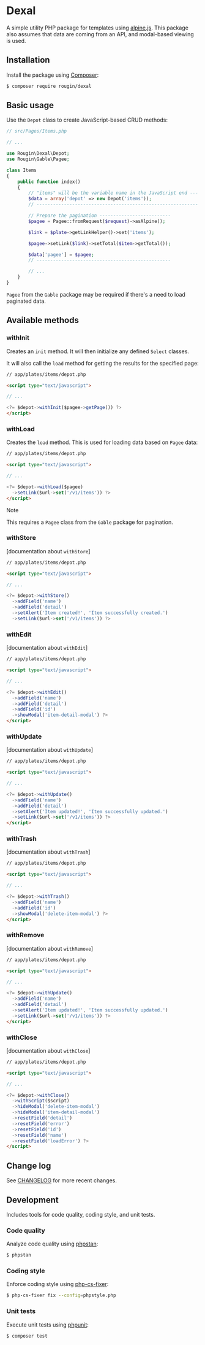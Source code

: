 # Dexal

A simple utility PHP package for templates using [alpine.js](https://alpinejs.dev/).
This package also assumes that data are coming from an API, and modal-based viewing is used.

## Installation

Install the package using [Composer](https://getcomposer.org/):

``` bash
$ composer require rougin/dexal
```

## Basic usage

Use the `Depot` class to create JavaScript-based CRUD methods:

``` php
// src/Pages/Items.php

// ...

use Rougin\Dexal\Depot;
use Rougin\Gable\Pagee;

class Items
{
    public function index()
    {
        // "items" will be the variable name in the JavaScript end ---
        $data = array('depot' => new Depot('items'));
        // -----------------------------------------------------------

        // Prepare the pagination --------------------------
        $pagee = Pagee::fromRequest($request)->asAlpine();

        $link = $plate->getLinkHelper()->set('items');

        $pagee->setLink($link)->setTotal($item->getTotal());

        $data['pagee'] = $pagee;
        // -------------------------------------------------

        // ...
    }
}
```

`Pagee` from the `Gable` package may be required if there's a need to load paginated data.

## Available methods

### withInit

Creates an `init` method. It will then initialize any defined `Select` classes.

It will also call the `load` method for getting the results for the specified page:

``` html
// app/plates/items/depot.php

<script type="text/javascript">

// ...

<?= $depot->withInit($pagee->getPage()) ?>
</script>
```

### withLoad

Creates the `load` method. This is used for loading data based on `Pagee` data:

``` html
// app/plates/items/depot.php

<script type="text/javascript">

// ...

<?= $depot->withLoad($pagee)
  ->setLink($url->set('/v1/items')) ?>
</script>
```

> [!NOTE]
> This requires a `Pagee` class from the `Gable` package for pagination.

### withStore

[documentation about `withStore`]

``` html
// app/plates/items/depot.php

<script type="text/javascript">

// ...

<?= $depot->withStore()
  ->addField('name')
  ->addField('detail')
  ->setAlert('Item created!', 'Item successfully created.')
  ->setLink($url->set('/v1/items')) ?>
```

### withEdit

[documentation about `withEdit`]

``` html
// app/plates/items/depot.php

<script type="text/javascript">

// ...

<?= $depot->withEdit()
  ->addField('name')
  ->addField('detail')
  ->addField('id')
  ->showModal('item-detail-modal') ?>
</script>
```

### withUpdate

[documentation about `withUpdate`]

``` html
// app/plates/items/depot.php

<script type="text/javascript">

// ...

<?= $depot->withUpdate()
  ->addField('name')
  ->addField('detail')
  ->setAlert('Item updated!', 'Item successfully updated.')
  ->setLink($url->set('/v1/items')) ?>
</script>
```

### withTrash

[documentation about `withTrash`]

``` html
// app/plates/items/depot.php

<script type="text/javascript">

// ...

<?= $depot->withTrash()
  ->addField('name')
  ->addField('id')
  ->showModal('delete-item-modal') ?>
</script>
```

### withRemove

[documentation about `withRemove`]

``` html
// app/plates/items/depot.php

<script type="text/javascript">

// ...

<?= $depot->withUpdate()
  ->addField('name')
  ->addField('detail')
  ->setAlert('Item updated!', 'Item successfully updated.')
  ->setLink($url->set('/v1/items')) ?>
</script>
```

### withClose

[documentation about `withClose`]

``` html
// app/plates/items/depot.php

<script type="text/javascript">

// ...

<?= $depot->withClose()
  ->withScript($script)
  ->hideModal('delete-item-modal')
  ->hideModal('item-detail-modal')
  ->resetField('detail')
  ->resetField('error')
  ->resetField('id')
  ->resetField('name')
  ->resetField('loadError') ?>
</script>
```

## Change log

See [CHANGELOG](CHANGELOG.md) for more recent changes.

## Development

Includes tools for code quality, coding style, and unit tests.

### Code quality

Analyze code quality using [phpstan](https://phpstan.org/):

``` bash
$ phpstan
```

### Coding style

Enforce coding style using [php-cs-fixer](https://cs.symfony.com/):

``` bash
$ php-cs-fixer fix --config=phpstyle.php
```

### Unit tests

Execute unit tests using [phpunit](https://phpunit.de/index.html):

``` bash
$ composer test
```
